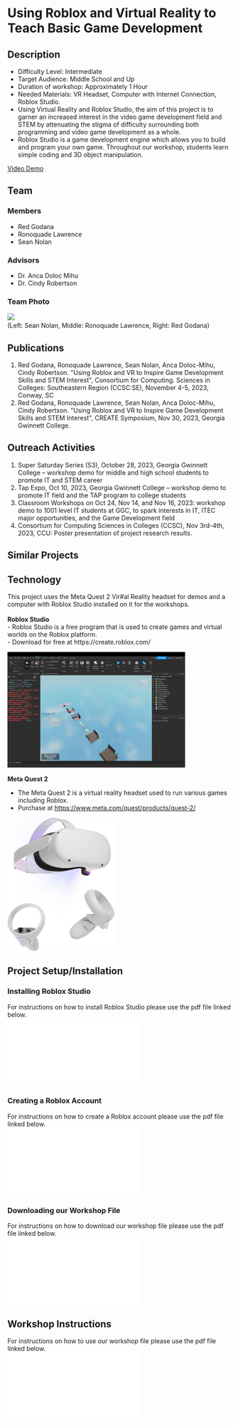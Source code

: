 # Using Roblox and Virtual Reality to Teach Basic Game Development
## Description
- Difficulty Level: Intermediate <br>
- Target Audience: Middle School and Up <br>
- Duration of workshop: Approximately 1 Hour <br>
- Needed Materials: VR Headset, Computer with Internet Connection, Roblox Studio. <br>
- Using Virtual Reality and Roblox Studio, the aim of this project is to garner an increased interest in the video game development field and STEM by attenuating the stigma of difficulty surrounding both programming and video game development as a whole. <br>
- Roblox Studio is a game development engine which allows you to build and program your own game. Throughout our workshop, students learn simple coding and 3D object manipulation.

[Video Demo](https://github.com/TechAmbassadors-GGC/VirtualWarriors/blob/main/media/TAP%20VR%20Video.mp4)

## Team
### Members <br>
- Red Godana <br>
- Ronoquade Lawrence <br>
- Sean Nolan <br>

### Advisors <br>
- Dr. Anca Doloc Mihu <br>
- Dr. Cindy Robertson <br>

### Team Photo <br>
<img src= "media/GroupPhoto.png" width="400"> <br>
(Left: Sean Nolan, Middle: Ronoquade Lawrence, Right: Red Godana)

## Publications
1. Red Godana, Ronoquade Lawrence, Sean Nolan, Anca Doloc-Mihu, Cindy Robertson. "Using Roblox and VR to Inspire Game Development Skills and STEM Interest", Consortium for Computing. Sciences in Colleges: Southeastern Region (CCSC:SE), November 4-5, 2023, Conway, SC
2. Red Godana, Ronoquade Lawrence, Sean Nolan, Anca Doloc-Mihu, Cindy Robertson. "Using Roblox and VR to Inspire Game Development Skills and STEM Interest", CREATE Symposium, Nov 30, 2023, Georgia Gwinnett College.

## Outreach Activities
1. Super Saturday Series (S3), October 28, 2023, Georgia Gwinnett College – workshop demo for middle and high school students to promote IT and STEM career
2. Tap Expo, Oct 10, 2023, Georgia Gwinnett College – workshop demo to promote IT field and the TAP program to college students
3. Classroom Workshops on Oct 24, Nov 14, and Nov 16, 2023: workshop demo to 1001 level IT students at GGC, to spark interests in IT, ITEC major opportunities, and the Game Development field
4. Consortium for Computing Sciences in Colleges (CCSC), Nov 3rd-4th, 2023, CCU: Poster presentation of project research results.

## Similar Projects

## Technology
<p>This project uses the Meta Quest 2 Vir#al Reality headset for demos and a computer with Roblox Studio installed on it for the workshops. <br><br>
<b>Roblox Studio</b> <br> 
- Roblox Studio is a free program that is used to create games and virtual worlds on the Roblox platform. <br>
- Download for free at https://create.roblox.com/
</p>
<img src= "media/Roblox Studio Screenshot.png" width="400"> <br>



<b>Meta Quest 2</b> <br> 
- The Meta Quest 2 is a virtual reality headset used to run various games including Roblox. <br>
- Purchase at https://www.meta.com/quest/products/quest-2/
</p>
<img src= "media/MetaQuest2Image.jpg" height="300"> <br>




## Project Setup/Installation
### Installing Roblox Studio
For instructions on how to install Roblox Studio please use the pdf file linked below. <br>
![Installing Roblox Studio](media/Installing%20Roblox%20Studio.pdf)


### Creating a Roblox Account
For instructions on how to create a Roblox account please use the pdf file linked below. <br>
![Creating Roblox Account](media/Creating%20Roblox%20Account.pdf)

### Downloading our Workshop File
For instructions on how to download our workshop file please use the pdf file linked below. <br>
![Downloading Workshop File](media/Downloading%20Workshop%20File.pdf)

## Workshop Instructions
For instructions on how to use our workshop file please use the pdf file linked below. <br>
![Roblox Workshop Walkthrough](media/Roblox%20Workshop%20Walkthrough.pdf)
